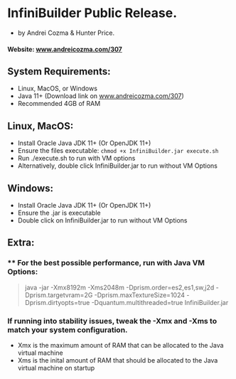 # InfiniBuilder Public Release.  
- by Andrei Cozma & Hunter Price.  
#### Website: www.andreicozma.com/307
## System Requirements:
- Linux, MacOS, or Windows
- Java 11+ (Download link on www.andreicozma.com/307)
- Recommended 4GB of RAM

## Linux, MacOS:
- Install Oracle Java JDK 11+ (Or OpenJDK 11+)
- Ensure the files executable: `chmod +x InfiniBuilder.jar execute.sh`
- Run ./execute.sh to run with VM options
- Alternatively, double click InfiniBuilder.jar to run without VM Options
## Windows:
- Install Oracle Java JDK 11+ (Or OpenJDK 11+)
- Ensure the .jar is executable
- Double click on InfiniBuilder.jar to run without VM Options

## Extra:
### ** For the best possible performance, run with Java VM Options:
> java -jar -Xmx8192m -Xms2048m -Dprism.order=es2,es1,sw,j2d -Dprism.targetvram=2G -Dprism.maxTextureSize=1024 -Dprism.dirtyopts=true -Dquantum.multithreaded=true InfiniBuilder.jar

### If running into stability issues, tweak the -Xmx and -Xms to match your system configuration.
- Xmx is the maximum amount of RAM that can be allocated to the Java virtual machine
- Xms is the inital amount of RAM that should be allocated to the Java virtual machine on startup


